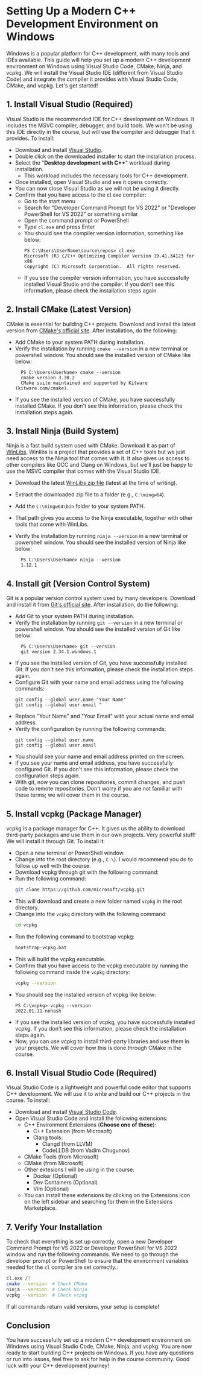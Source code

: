# Setting Up a Modern C++ Development Environment on Windows

Windows is a popular platform for C++ development, with many tools and IDEs available. This guide will help you set up a modern C++ development environment on Windows using Visual Studio Code, CMake, Ninja, and vcpkg. We will install the Visual Studio IDE (different from Visual Studio Code) and integrate the compiler it provides with Visual Studio Code, CMake, and vcpkg. Let's get started!

## 1. Install Visual Studio (Required)

Visual Studio is the recommended IDE for C++ development on Windows. It includes the MSVC compiler, debugger, and build tools. We won't be using this IDE directly in the course, but will use the compiler and debugger that it provides. To install:

- Download and install [Visual Studio](https://visualstudio.microsoft.com/downloads/).
- Double click on the downloaded installer to start the installation process.
- Select the "**Desktop development with C++**" workload during installation.
  - This workload includes the necessary tools for C++ development.
- Once installed, open Visual Studio and see it opens correctly.
- You can now close Visual Studio as we will not be using it directly.
- Confirm that you have access to the cl.exe compiler: 
  - Go to the start menu
  - Search for "Developer Command Prompt for VS 2022" or "Developer PowerShell for VS 2022" or something similar
  - Open the command prompt or PowerShell
  - Type `cl.exe` and press Enter
  - You should see the compiler version information, something like below:
    ```
    PS C:\Users\UserName\source\repos> cl.exe
    Microsoft (R) C/C++ Optimizing Compiler Version 19.41.34123 for x86
    Copyright (C) Microsoft Corporation.  All rights reserved.
    ```
  - If you see the compiler version information, you have successfully installed Visual Studio and the compiler. If you don't see this information, please check the installation steps again.

## 2. Install CMake (Latest Version)

CMake is essential for building C++ projects. Download and install the latest version from [CMake's official site](https://cmake.org/download/). After installation, do the following: 
- Add CMake to your system PATH during installation.
- Verify the installation by running `cmake --version` in a new terminal or powershell window. You should see the installed version of CMake like below: 
  ```
    PS C:\Users\UserName> cmake --version
    cmake version 3.30.2
    CMake suite maintained and supported by Kitware (kitware.com/cmake).
  ```
- If you see the installed version of CMake, you have successfully installed CMake. If you don't see this information, please check the installation steps again.

## 3. Install Ninja (Build System)

Ninja is a fast build system used with CMake. Download it as part of [WinLibs](https://winlibs.com/). Winlibs is a project that provides a set of C++ tools but we just need access to the Ninja tool that comes with it. It also gives us access to other compilers like GCC and Clang on Windows, but we'll just be happy to use the MSVC compiler that comes with the Visual Studio IDE. 
- Download the latest [WinLibs zip file](https://github.com/brechtsanders/winlibs_mingw/releases/download/14.2.0posix-12.0.0-ucrt-r3/winlibs-i686-posix-dwarf-gcc-14.2.0-llvm-19.1.7-mingw-w64ucrt-12.0.0-r3.zip) (latest at the time of writing).

- Extract the downloaded zip file to a folder (e.g., `C:\mingw64`).
- Add the `C:\mingw64\bin` folder to your system PATH.
- That path gives you access to the Ninja executable, together with other tools that come with WinLibs.
- Verify the installation by running `ninja --version` in a new terminal or powershell window. You should see the installed version of Ninja like below:
  ```
    PS C:\Users\UserName> ninja --version
    1.12.1
  ```

## 4. Install git (Version Control System)

Git is a popular version control system used by many developers. Download and install it from [Git's official site](https://git-scm.com/). After installation, do the following:

- Add Git to your system PATH during installation.
- Verify the installation by running `git --version` in a new terminal or powershell window. You should see the installed version of Git like below:
  ```
    PS C:\Users\UserName> git --version
    git version 2.34.1.windows.1
    ```
- If you see the installed version of Git, you have successfully installed Git. If you don't see this information, please check the installation steps again.
- Configure Git with your name and email address using the following commands:
  ```
  git config --global user.name "Your Name"
  git config --global user.email "
    ```
- Replace "Your Name" and "Your Email" with your actual name and email address.
- Verify the configuration by running the following commands:
  ```
  git config --global user.name
  git config --global user.email
  ```
- You should see your name and email address printed on the screen.
- If you see your name and email address, you have successfully configured Git. If you don't see this information, please check the configuration steps again.
- With git, now you can clone repositories, commit changes, and push code to remote repositories. Don't worry if you are not familiar with these terms; we will cover them in the course.
  

## 5. Install vcpkg (Package Manager)

vcpkg is a package manager for C++. It gives us the ability to download third-party packages and use them in our own projects. Very powerful stuff! We will install it through Git. To install it:

- Open a new terminal or PowerShell window.
- Change into the root directory (e.g., `C:\`). I would recommend you do to follow up well with the course.
- Download vcpkg through git with the following command: 
- Run the following command:
    ```bash
    git clone https://github.com/microsoft/vcpkg.git
    ```
- This will download and create a new folder named `vcpkg` in the root directory.
- Change into the `vcpkg` directory with the following command:
    ```bash
    cd vcpkg
    ```
- Run the following command to bootstrap vcpkg:
    ```bash
    bootstrap-vcpkg.bat
    ```
- This will build the vcpkg executable.
- Confirm that you have access to the vcpkg executable by running the following command inside the `vcpkg` directory:
    ```bash
    vcpkg --version
    ```
- You should see the installed version of vcpkg like below:
    ```
    PS C:\vcpkg> vcpkg --version
    2022.01.11-nohash
    ```
- If you see the installed version of vcpkg, you have successfully installed vcpkg. If you don't see this information, please check the installation steps again.
- Now, you can use vcpkg to install third-party libraries and use them in your projects. We will cover how this is done through CMake in the course.

## 6. Install Visual Studio Code (Required)

Visual Studio Code is a lightweight and powerful code editor that supports C++ development. We will use it to write and build our C++ projects in the course. To install:

- Download and install [Visual Studio Code](https://code.visualstudio.com/).
- Open Visual Studio Code and install the following extensions:
  - C++ Environment Extensions (**Choose one of these**):
    - C++ Extension (from Microsoft)
    - Clang tools: 
      - Clangd (from LLVM)
      - CodeLLDB (from Vadim Chugunov)
  - CMake Tools (from Microsoft)
  - CMake (from Microsoft)
  - Other extesions I will be using in the course: 
    - Docker (Optional)
    - Dev Containers (Optional)
    - Vim (Optional)
  - You can install these extensions by clicking on the Extensions icon on the left sidebar and searching for them in the Extensions Marketplace.

## 7. Verify Your Installation

To check that everything is set up correctly, open a new Developer Command Prompt for VS 2022 or Developer PowerShell for VS 2022 window and run the following commands. We need to go through the developer prompt or PowerShell to ensure that the environment variables needed for the `cl` compiler are set correctly.:

```bash
cl.exe /?
cmake --version  # Check CMake
ninja --version  # Check Ninja
vcpkg --version  # Check vcpkg
```

If all commands return valid versions, your setup is complete!

## Conclusion

You have successfully set up a modern C++ development environment on Windows using Visual Studio Code, CMake, Ninja, and vcpkg. You are now ready to start building C++ projects on Windows. If you have any questions or run into issues, feel free to ask for help in the course community. Good luck with your C++ development journey!